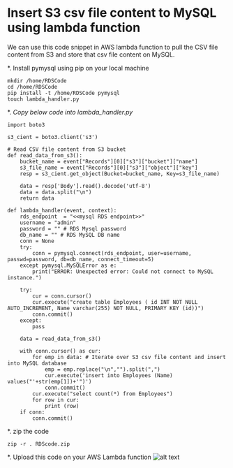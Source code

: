 # Insert S3 csv file content to MySQL using lambda function
We can use this code snippet in AWS lambda function to pull the CSV file content from S3 and store that csv file content on MySQL.

*. Install pymysql using pip on your local machine
``` 
mkdir /home/RDSCode
cd /home/RDSCode
pip install -t /home/RDSCode pymysql
touch lambda_handler.py 
```
*. *Copy below code into lambda_handler.py*

```import pymysql
import boto3

s3_cient = boto3.client('s3')

# Read CSV file content from S3 bucket
def read_data_from_s3():
    bucket_name = event["Records"][0]["s3"]["bucket"]["name"]
    s3_file_name = event["Records"][0]["s3"]["object"]["key"]
    resp = s3_cient.get_object(Bucket=bucket_name, Key=s3_file_name)

    data = resp['Body'].read().decode('utf-8')
    data = data.split("\n")
    return data

def lambda_handler(event, context):
    rds_endpoint  = "<<mysql RDS endpoint>>"
    username = "admin"
    password = "" # RDS Mysql password
    db_name = "" # RDS MySQL DB name
    conn = None
    try:
        conn = pymysql.connect(rds_endpoint, user=username, passwd=password, db=db_name, connect_timeout=5)
    except pymysql.MySQLError as e:
        print("ERROR: Unexpected error: Could not connect to MySQL instance.")

    try:
        cur = conn.cursor()
        cur.execute("create table Employees ( id INT NOT NULL AUTO_INCREMENT, Name varchar(255) NOT NULL, PRIMARY KEY (id))")
        conn.commit()
    except:
        pass

    data = read_data_from_s3()

    with conn.cursor() as cur:
        for emp in data: # Iterate over S3 csv file content and insert into MySQL database
            emp = emp.replace("\n","").split(",")
            cur.execute('insert into Employees (Name) values("'+str(emp[1])+'")')
            conn.commit()
        cur.execute("select count(*) from Employees")
        for row in cur:
            print (row)
    if conn:
        conn.commit()

```

*. zip the code
```cd RDSCode
zip -r . RDScode.zip 
```

*. Upload this code on your AWS Lambda function
![alt text](https://github.com/prabhakar2020/insert_s3_csv_file_content_to_mysql_using_lambda/blob/master/aws_lambda_upload_code.png)
